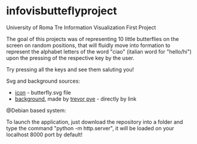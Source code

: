 # infovisbutteflyproject

University of Roma Tre Information Visualization First Project

The goal of this projects was of representing 10 little butterflies on the screen on random positions, that will fluidly move into formation to represent the alphabet letters of the word "ciao" (italian word for "hello/hi") upon the pressing of the respective key by the user.

Try pressing all the keys and see them saluting you!

Svg and background sources:

- [icon](https://www.flaticon.com/authors/freepik) - butterfly.svg file
- [background](https://unsplash.com/?utm_source=unsplash&utm_medium=referral&utm_content=creditCopyText), made by [trevor pye](https://unsplash.com/@trevmepix?utm_source=unsplash&utm_medium=referral&utm_content=creditCopyText) - directly by link

@Debian based system:

To launch the application, just download the repository into a folder and type the command "python -m http.server", it will be loaded on your localhost 8000 port by default!

